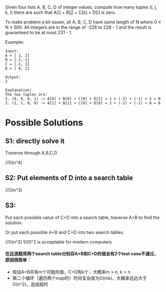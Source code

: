 Given four lists A, B, C, D of integer values, compute how many tuples (i, j, k, l) there are such that A[i] + B[j] + C[k] + D[l] is zero.

To make problem a bit easier, all A, B, C, D have same length of N where 0 ≤ N ≤ 500. All integers are in the range of -228 to 228 - 1 and the result is guaranteed to be at most 231 - 1.

Example:

	Input:
	A = [ 1, 2]
	B = [-2,-1]
	C = [-1, 2]
	D = [ 0, 2]

	Output:
	2

	Explanation:
	The two tuples are:
	1. (0, 0, 0, 1) -> A[0] + B[0] + C[0] + D[1] = 1 + (-2) + (-1) + 2 = 0
	2. (1, 1, 0, 0) -> A[1] + B[1] + C[0] + D[0] = 2 + (-1) + (-1) + 0 = 0

# Possible Solutions

## S1: directly solve it

Traverse through A,B,C,D

//O(n^4)

## S2: Put elements of D into a search table

//O(n^3)

## S3: 

Put each possible value of C+D into a search table, traverse A+B to find the solution.

Or put each possible A+B and C+D into two search tables.

//O(n^2) 500^2 is acceptable for modern computers.

#### 在这道题用两个search table分别存A+B和C+D的值会有2个test case不通过，原因很简单：

+ 假设A+B共有m个可能的值，C+D有k个；大概率m > n, k > n
+ 第二个循环（遍历两个map时）时间复杂度为O(mk)，大概率远远大于O(n^2)，造成超时